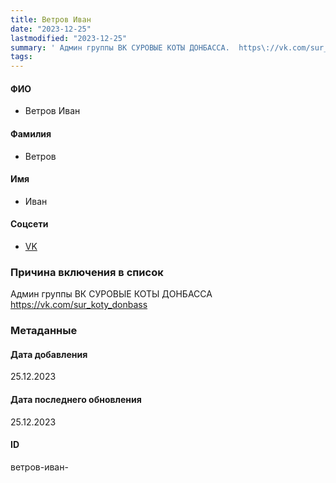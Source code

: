 ```yaml
---
title: Ветров Иван
date: "2023-12-25"
lastmodified: "2023-12-25"
summary: ' Админ группы ВК СУРОВЫЕ КОТЫ ДОНБАССА.  https\://vk.com/sur_koty_donbass'
tags: 
---
```

<!--# pp2-->
<!--## Фигурант-->
<!--### Личные данные-->
#### ФИО
- Ветров Иван
#### Фамилия
- Ветров
#### Имя
- Иван
#### Соцсети
- [VK](https://vk.com/id233813416)
### Причина включения в список
Админ группы ВК СУРОВЫЕ КОТЫ ДОНБАССА
 https://vk.com/sur_koty_donbass
### Метаданные
#### Дата добавления
25.12.2023
#### Дата последнего обновления
25.12.2023
#### ID
ветров-иван-
<!--## END;-->
